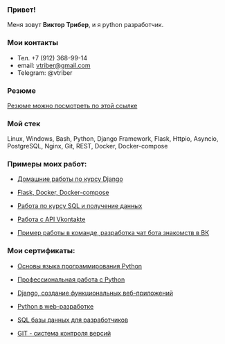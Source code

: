 ### Привет!

Меня зовут <b>Виктор Трибер</b>, и я python разработчик.

### Мои контакты

- Тел. +7 (912) 368-99-14 
- email: vtriber@gmail.com
- Telegram: @vtriber

### Резюме

[Резюме можно посмотреть по этой ссылке](https://docs.google.com/document/d/1rGrw0eD288R5x--8AcUBxNcPWuzW5mwpqIT5NwXEfYY/edit?usp=sharing)

### Мой стек

Linux, Windows, Bash, Python, Django Framework, Flask, Httpio, Asyncio, PostgreSQL, Nginx, Git, REST, Docker, Docker-compose

### Примеры моих работ:

- [Домашние работы по курсу Django](https://github.com/vtriber/dj-homeworks)

- [Flask, Docker, Docker-compose](https://github.com/vtriber/flask_netotlogy)

- [Работа по курсу SQL и получение данных](https://github.com/vtriber/PySQL)

- [Работа с API Vkontakte](https://github.com/vtriber/API_VK)

- [Пример работы в команде, разработка чат бота знакомств в ВК](https://github.com/vtriber/group_course2)

### Мои сертификаты:

- [Основы языка программирования Python](https://github.com/vtriber/vtriber/blob/main/certificates/python.pdf)

- [Профессиональная работа с Python](https://github.com/vtriber/vtriber/blob/main/certificates/pythonpro.pdf)

- [Django, создание функциональных веб-приложений](https://github.com/vtriber/vtriber/blob/main/certificates/django.pdf)

- [Python в web-разработке](https://github.com/vtriber/vtriber/blob/main/certificates/pyweb.pdf)

- [SQL базы данных для разработчиков](https://github.com/vtriber/vtriber/blob/main/certificates/sql.pdf)

- [GIT - система контроля версий](https://github.com/vtriber/vtriber/blob/main/certificates/git.pdf)

